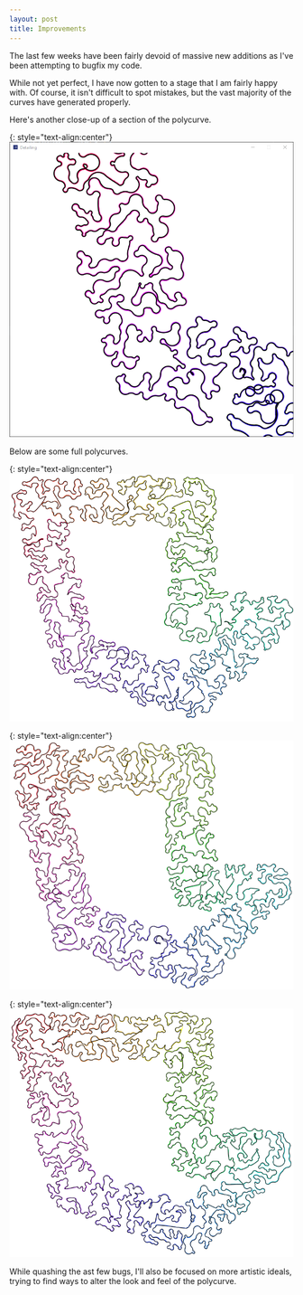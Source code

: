 ```yaml
---
layout: post
title: Improvements
---
```


The last few weeks have been fairly devoid of massive new additions as I've been attempting to bugfix my code.

While not yet perfect, I have now gotten to a stage that I am fairly happy with. Of course, it isn't difficult to spot mistakes, but the vast majority of the curves have generated properly.

Here's another close-up of a section of the polycurve.

{: style="text-align:center"}
![A close-up of a section of a curve.](https://raw.githubusercontent.com/MichaelMBradley/Detailing/main/docs/_assets/07-20/CloseUp.png)

Below are some full polycurves.

{: style="text-align:center"}
![A single curve around the polyline, mostly without errors.](https://raw.githubusercontent.com/MichaelMBradley/Detailing/main/docs/_assets/07-20/GoodCropped1.png)

{: style="text-align:center"}
![A single curve around the polyline, mostly without errors.](https://raw.githubusercontent.com/MichaelMBradley/Detailing/main/docs/_assets/07-20/GoodCropped2.png)

{: style="text-align:center"}
![A single curve around the polyline, mostly without errors.](https://raw.githubusercontent.com/MichaelMBradley/Detailing/main/docs/_assets/07-20/GoodCropped3.png)

While quashing the ast few bugs, I'll also be focused on more artistic ideals, trying to find ways to alter the look and feel of the polycurve.
